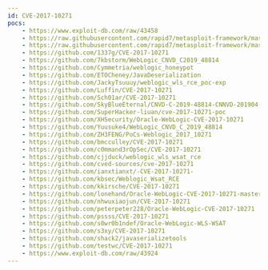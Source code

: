 ```yaml
---
id: CVE-2017-10271
pocs:
    - https://www.exploit-db.com/raw/43458
    - https://raw.githubusercontent.com/rapid7/metasploit-framework/master/modules/exploits/multi/misc/weblogic_deserialize_asyncresponseservice.rb
    - https://raw.githubusercontent.com/rapid7/metasploit-framework/master/modules/exploits/multi/http/oracle_weblogic_wsat_deserialization_rce.rb
    - https://github.com/1337g/CVE-2017-10271
    - https://github.com/7kbstorm/WebLogic_CNVD_C2019_48814
    - https://github.com/Cymmetria/weblogic_honeypot
    - https://github.com/ETOCheney/JavaDeserialization
    - https://github.com/JackyTsuuuy/weblogic_wls_rce_poc-exp
    - https://github.com/Luffin/CVE-2017-10271
    - https://github.com/Sch01ar/CVE-2017-10271
    - https://github.com/SkyBlueEternal/CNVD-C-2019-48814-CNNVD-201904-961
    - https://github.com/SuperHacker-liuan/cve-2017-10271-poc
    - https://github.com/XHSecurity/Oracle-WebLogic-CVE-2017-10271
    - https://github.com/Yuusuke4/WebLogic_CNVD_C_2019_48814
    - https://github.com/ZH3FENG/PoCs-Weblogic_2017_10271
    - https://github.com/bmcculley/CVE-2017-10271
    - https://github.com/c0mmand3rOpSec/CVE-2017-10271
    - https://github.com/cjjduck/weblogic_wls_wsat_rce
    - https://github.com/cved-sources/cve-2017-10271
    - https://github.com/ianxtianxt/-CVE-2017-10271-
    - https://github.com/kbsec/Weblogic_Wsat_RCE
    - https://github.com/kkirsche/CVE-2017-10271
    - https://github.com/lonehand/Oracle-WebLogic-CVE-2017-10271-master
    - https://github.com/nhwuxiaojun/CVE-2017-10271
    - https://github.com/peterpeter228/Oracle-WebLogic-CVE-2017-10271
    - https://github.com/pssss/CVE-2017-10271
    - https://github.com/s0wr0b1ndef/Oracle-WebLogic-WLS-WSAT
    - https://github.com/s3xy/CVE-2017-10271
    - https://github.com/shack2/javaserializetools
    - https://github.com/testwc/CVE-2017-10271
    - https://www.exploit-db.com/raw/43924
---
```

